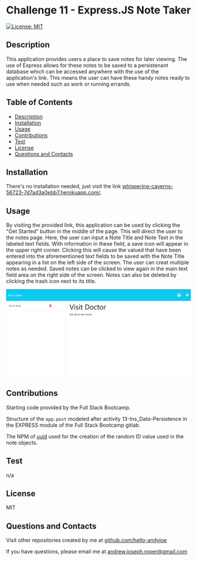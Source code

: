 # Challenge 11 - Express.JS Note Taker

[![License: MIT](https://img.shields.io/badge/License-MIT-yellow.svg)](https://opensource.org/licenses/MIT)


## Description

This application provides users a place to save notes for later viewing. The use of Express allows for these notes to be saved to a persistenant database which can be accessed anywhere with the use of the application's link. This means the user can have these handy notes ready to use when needed such as work or running errands.


## Table of Contents
* [Description](#description)
* [Installation](#installation)
* [Usage](#usage)
* [Contributions](#contributions)
* [Test](#test)
* [License](#license)
* [Questions and Contacts](#questions-and-contacts)


## Installation

There's no installation needed, just visit the link [whispering-caverns-56723-7d7ad3a0ebb7.herokuapp.com/](https://whispering-caverns-56723-7d7ad3a0ebb7.herokuapp.com/).


## Usage

By visiting the provided link, this application can be used by clicking the "Get Started" button in the middle of the page. This will direct the user to the notes page. Here, the user can input a Note Title and Note Text in the labeled text fields. With information in these field, a save icon will appear in the upper right corner. Clicking this will cause the valued that have been entered into the aforementioned text fields to be saved with the Note Title appearing in a list on the left side of the screen. The user can creat multiple notes as needed. Saved notes can be clicked to view again in the main text field area on the right side of the screen. Notes can also be deleted by clicking the trash icon next to its title.

![Screenshot of Note Taker Application](./assets/express_notetaker_screenshot.png)


## Contributions
Starting code provided by the Full Stack Bootcamp.

Structure of the `app.post` modeled after activity 13-Ins_Data-Persistence in the EXPRESS module of the Full Stack Bootcamp gitlab.

The NPM of [uuid](https://www.npmjs.com/package/uuid?activeTab=readme) used for the creation of the random ID value used in the note objects.


## Test
n/a


## License
MIT


## Questions and Contacts
Visit other repositories created by me at [github.com/hello-andyjoe](https://github.com/hello-andyjoe)

If you have questions, please email me at [andrew.joseph.roper@gmail.com](mailto:andrew.joseph.roper@gmail.com)
